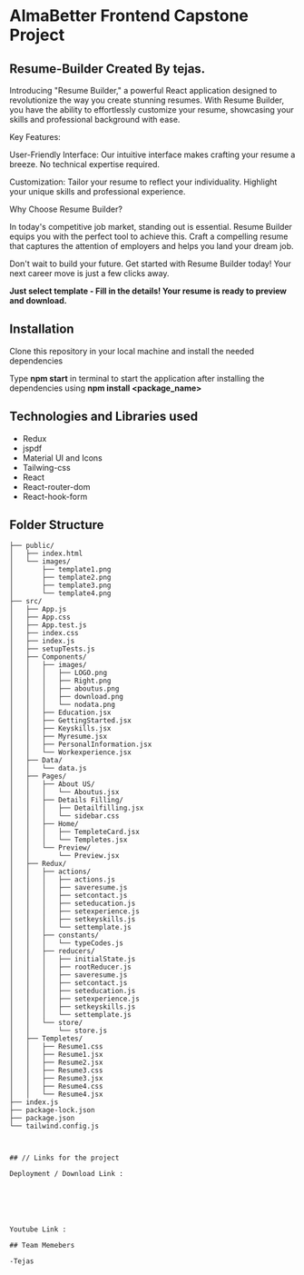 # AlmaBetter Frontend Capstone Project

## Resume-Builder Created By tejas.

Introducing "Resume Builder," a powerful React application designed to revolutionize the way you create stunning resumes. With Resume Builder, you have the ability to effortlessly customize your resume, showcasing your skills and professional background with ease.

Key Features:

User-Friendly Interface: Our intuitive interface makes crafting your resume a breeze. No technical expertise required.

Customization: Tailor your resume to reflect your individuality. Highlight your unique skills and professional experience.

Why Choose Resume Builder?

In today's competitive job market, standing out is essential. Resume Builder equips you with the perfect tool to achieve this. Craft a compelling resume that captures the attention of employers and helps you land your dream job.

Don't wait to build your future. Get started with Resume Builder today! Your next career move is just a few clicks away.

**Just select template - Fill in the details! Your resume is ready to preview and download.**

## Installation

Clone this repository in your local machine and install the needed dependencies

Type **npm start** in terminal to start the application after installing the dependencies using **npm install <package_name>**

## Technologies and Libraries used

- Redux
- jspdf
- Material UI and Icons
- Tailwing-css
- React
- React-router-dom
- React-hook-form


##  Folder Structure

```
├── public/
│   ├── index.html
│   └── images/
│       ├── template1.png
│       ├── template2.png
│       ├── template3.png
│       └── template4.png
├── src/
│   ├── App.js
│   ├── App.css
│   ├── App.test.js
│   ├── index.css
│   ├── index.js
│   ├── setupTests.js
│   ├── Components/
│   │   ├── images/
│   │   │   ├── LOGO.png
│   │   │   ├── Right.png
│   │   │   ├── aboutus.png
│   │   │   ├── download.png
│   │   │   └── nodata.png
│   │   ├── Education.jsx
│   │   ├── GettingStarted.jsx
│   │   ├── Keyskills.jsx
│   │   ├── Myresume.jsx
│   │   ├── PersonalInformation.jsx
│   │   └── Workexperience.jsx
│   ├── Data/
│   │   └── data.js
│   ├── Pages/
│   │   ├── About US/
│   │   │   └── Aboutus.jsx
│   │   ├── Details Filling/
│   │   │   ├── Detailfilling.jsx
│   │   │   └── sidebar.css
│   │   ├── Home/
│   │   │   ├── TempleteCard.jsx
│   │   │   └── Templetes.jsx
│   │   └── Preview/
│   │       └── Preview.jsx
│   ├── Redux/
│   │   ├── actions/
│   │   │   ├── actions.js
│   │   │   ├── saveresume.js
│   │   │   ├── setcontact.js
│   │   │   ├── seteducation.js
│   │   │   ├── setexperience.js
│   │   │   ├── setkeyskills.js
│   │   │   └── settemplate.js
│   │   ├── constants/
│   │   │   └── typeCodes.js
│   │   ├── reducers/
│   │   │   ├── initialState.js
│   │   │   ├── rootReducer.js
│   │   │   ├── saveresume.js
│   │   │   ├── setcontact.js
│   │   │   ├── seteducation.js
│   │   │   ├── setexperience.js
│   │   │   ├── setkeyskills.js
│   │   │   └── settemplate.js
│   │   └── store/
│   │       └── store.js
│   ├── Templetes/
│   │   ├── Resume1.css
│   │   ├── Resume1.jsx
│   │   ├── Resume2.jsx
│   │   ├── Resume3.css
│   │   ├── Resume3.jsx
│   │   ├── Resume4.css
│   │   └── Resume4.jsx
├── index.js
├── package-lock.json
├── package.json
└── tailwind.config.js



## // Links for the project

Deployment / Download Link :






Youtube Link : 

## Team Memebers

-Tejas

